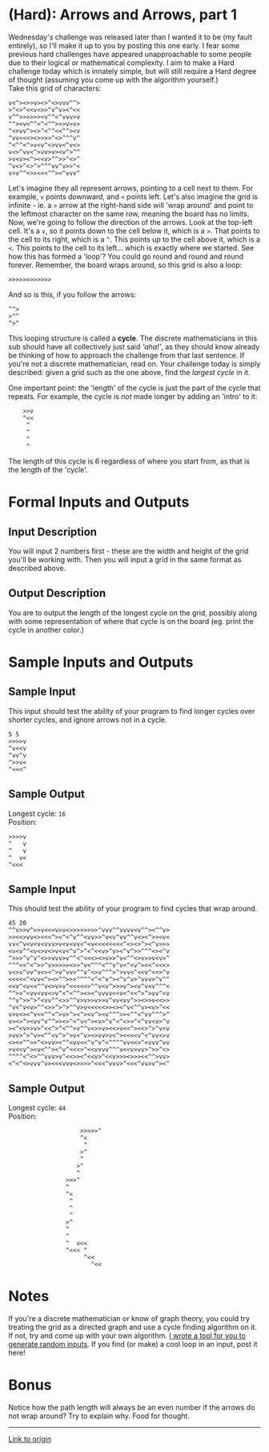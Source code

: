 # [](#HardIcon) **(Hard)**: Arrows and Arrows, part 1

Wednesday's challenge was released later than I wanted it to be (my fault entirely), so I'll make it up to you by posting this one early. I fear some previous hard challenges have appeared unapproachable to some people due to their logical or mathematical complexity. I aim to make a Hard challenge today which is innately simple, but will still require a Hard degree of thought (assuming you come up with the algorithm yourself.)  
Take this grid of characters:

	v<^><>>v><>^<>vvv^^>
	>^<>^<<v<>>^v^v><^<<
	v^^>>>>>><v^^<^vvv>v
	^^><v<^^<^<^^>>>v>v>
	^<>vv^><>^<^^<<^^><v
	^vv<<<><>>>>^<>^^^v^
	^<^^<^>v<v^<>vv<^v<>
	v<>^vv<^>vv>v><v^>^^
	>v<v><^><<v>^^>>^<>^
	^v<>^<>^>^^^vv^v>>^<
	v>v^^<>><<<^^><^vvv^

Let's imagine they all represent arrows, pointing to a cell next to them. For example, `v` points downward, and `<` points left. Let's also imagine the grid is infinite - ie. a `>` arrow at the right-hand side will 'wrap around' and point to the leftmost character on the same row, meaning the board has no limits. Now, we're going to follow the direction of the arrows. Look at the top-left cell. It's a `v`, so it points down to the cell below it, which is a `>`. That points to the cell to its right, which is a `^`. This points up to the cell above it, which is a `<`. This points to the cell to its left... which is exactly where we started. See how this has formed a 'loop'? You could go round and round and round forever. Remember, the board wraps around, so this grid is also a loop:

    >>>>>>>>>>>>

And so is this, if you follow the arrows:

	^^>
	>^^
	^>^

This looping structure is called a **cycle**. The discrete mathematicians in this sub should have all collectively just said *'aha!'*, as they should know already be thinking of how to approach the challenge from that last sentence. If you're not a discrete mathematician, read on. Your challenge today is simply described: given a grid such as the one above, find the *largest cycle* in it.

One important point: the 'length' of the cycle is just the part of the cycle that repeats. For example, the cycle is *not* made longer by adding an 'intro' to it:

        >>v
        ^<<
         ^
         ^
         ^
         ^

The length of this cycle is 6 regardless of where you start from, as that is the length of the 'cycle'.

# Formal Inputs and Outputs

## Input Description

You will input 2 numbers first - these are the width and height of the grid you'll be working with. Then you will input a grid in the same format as described above.

## Output Description

You are to output the length of the longest cycle on the grid, possibly along with some representation of where that cycle is on the board (eg. print the cycle in another color.)

# Sample Inputs and Outputs

## Sample Input

This input should test the ability of your program to find longer cycles over shorter cycles, and ignore arrows not in a cycle.

	5 5
	>>>>v
	^v<<v
	^vv^v
	^>>v<
	^<<<^

## Sample Output

Longest cycle: `16`  
Position:

	>>>>v
	^   v
	^   v
	^  v<
	^<<< 

## Sample Input

This should test the ability of your program to find cycles that wrap around.

	45 20
	^^v>>v^>>v<<<v>v<>>>>>>>>^vvv^^vvvv<v^^><^^v>
	>><<>vv<><<<^><^<^v^^<vv>>^v<v^vv^^v<><^>><v<
	vv<^v<v<v<vvv>v<v<vv<^<v<<<<<<<<^<><>^><^v>>>
	<v<v^^<v<>v<>v<v<^v^>^<^<<v>^v><^v^>>^^^<><^v
	^>>>^v^v^<>>vvv>v^^<^<<<><>v>>^v<^^<>v>>v<v>^
	^^^<<^<^>>^v>>>>><>>^v<^^^<^^v^v<^<v^><<^<<<>
	v<>v^vv^v<><^>v^vv>^^v^<>v^^^>^>vv<^<<v^<<>^v
	<<<<<^<vv<^><>^^>>>^^^^<^<^v^><^v^v>^vvv>^v^^
	<<v^<v<<^^v<>v>v^<<<<<>^^v<v^>>>v^><v^v<v^^^<
	^^>>^<vv<vv<>v^<^<^^><><^vvvv<<v<^<<^>^>vv^<v
	^^v^>>^>^<vv^^<>>^^v>v>>v>>v^vv<vv^>><>>v<<>>
	^v<^v<v>^^<>>^>^>^^v>v<<<<<>><><^v<^^v><v>^<<
	v>v<><^v<<^^<^>v>^><^><v^><v^^^>><^^<^vv^^^>^
	v><>^><vv^v^^>><>^<^v<^><v>^v^<^<>>^<^vv<v>^v
	><^<v>>v>^<<^>^<^^>v^^v<>>v><<>v<<^><<>^>^v<v
	>vv>^>^v><^^<v^>^>v<^v><>vv>v<^><<<<v^<^vv<>v
	<><<^^>>^<>vv><^^<vv<<^v^v^<^^^^vv<<>^<vvv^vv
	>v<<v^><v<^^><^v^<<<>^<<vvvv^^^v<<v>vv>^>>^<>
	^^^^<^<>^^vvv>v^<<>><^<<v>^<<v>>><>>><<^^>vv>
	<^<^<>vvv^v><<<vvv<>>>>^<<<^vvv>^<<<^vv>v^><^

## Sample Output

Longest cycle: `44`  
Position:

						>>>>>^
						^<
						 ^
						>^
						^
					   >^
					   ^
					>>>^
					^
					^<
					 ^
					 ^
					 ^
					>^
					^
					^
					^  v<<
					^<<< ^
						 ^<<
						   ^<<

# Notes

If you're a discrete mathematician or know of graph theory, you could try treating the grid as a directed graph and use a cycle finding algorithm on it. If not, try and come up with your own algorithm. [I wrote a tool for you to generate random inputs](http://jsfiddle.net/Quackmatic/s976w08c/2/). If you find (or make) a cool loop in an input, post it here!

# Bonus

Notice how the path length will always be an even number if the arrows do not wrap around? Try to explain why. Food for thought.

---

[Link to origin](https://www.reddit.com/r/dailyprogrammer/2m82yz)